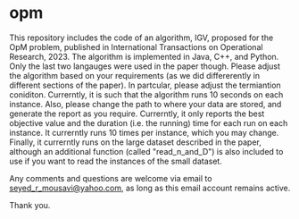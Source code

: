 # opm
This repository includes the code of an algorithm, IGV, proposed for the OpM problem, published in International Transactions on Operational Research, 2023. The algorithm is implemented in Java, C++, and Python. Only the last two langauges were used in the paper though. Please adjust the algorithm based on your requirements (as we did differerently in different sections of the paper). In partcular, please adjust the termiantion coniditon. Currerntly, it is such that the algorithm runs 10 seconds on each instance. Also, please change the path to where your data are stored, and generate the report as you require. Currerntly, it only reports the best objective value and the duration (i.e. the running) time for each run on each instance. It currerntly runs 10 times per instance, which you may change. Finally, it currerntly runs on the large dataset described in the paper, although an additional function (called "read_n_and_D") is also included to use if you want to read the instances of the small dataset. 

Any comments and questions are welcome via email to seyed_r_mousavi@yahoo.com, as long as this email account remains active. 

Thank you.
